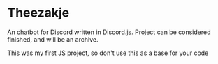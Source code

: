 # Theezakje
An chatbot for Discord written in Discord.js. Project can be considered finished, and will be an archive.

This was my first JS project, so don't use this as a base for your code
